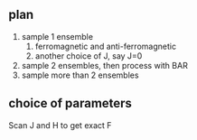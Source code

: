 
## plan

1. sample 1 ensemble
    1. ferromagnetic and anti-ferromagnetic
    1. another choice of J, say J=0
1. sample 2 ensembles, then process with BAR
1. sample more than 2 ensembles

## choice of parameters


Scan J and H to get exact F
